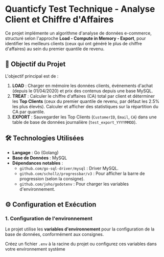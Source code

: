 # Quanticfy Test Technique - Analyse Client et Chiffre d'Affaires

Ce projet implémente un algorithme d'analyse de données e-commerce, structuré selon l'approche **Load - Compute in Memory - Export**, pour identifier les meilleurs clients (ceux qui ont généré le plus de chiffre d'affaires) au sein du premier quantile de revenu.

## 🎯 Objectif du Projet

L'objectif principal est de :
1.  **LOAD** : Charger en mémoire les données clients, événements d'achat (depuis le 01/04/2020) et prix des contenus depuis une base MySQL.
2.  **TREAT** : Calculer le chiffre d'affaires (CA) total par client et déterminer les **Top Clients** (ceux du premier quantile de revenu, par défaut les 2.5% les plus élevés). Calculer et afficher des statistiques sur la répartition du CA par quantile.
3.  **EXPORT** : Sauvegarder les Top Clients (`CustomerID`, `Email`, `CA`) dans une table de base de données journalière (`test_export_YYYYMMDD`).

## 🛠️ Technologies Utilisées

* **Langage** : Go (Golang)
* **Base de Données** : MySQL
* **Dépendances notables** :
    * `github.com/go-sql-driver/mysql` : Driver MySQL.
    * `github.com/schollz/progressbar/v3` : Pour afficher la barre de progression (selon la consigne).
    * `github.com/joho/godotenv` : Pour charger les variables d'environnement.

## ⚙️ Configuration et Exécution

### 1. Configuration de l'environnement

Le projet utilise les **variables d'environnement** pour la configuration de la base de données, conformément aux consignes.

Créez un fichier `.env` à la racine du projet ou configurez ces variables dans votre environnement système 

